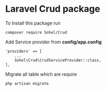 # Laravel Crud package

To Install this package run

    composer require Sohel/Crud

Add Service provider from <b>config/app.config</b>

    'providers' => [
        ...
        Sohel\Crud\CrudServiceProvider::class,
    ],

Migrate all table which are require

    php artisan migrate
